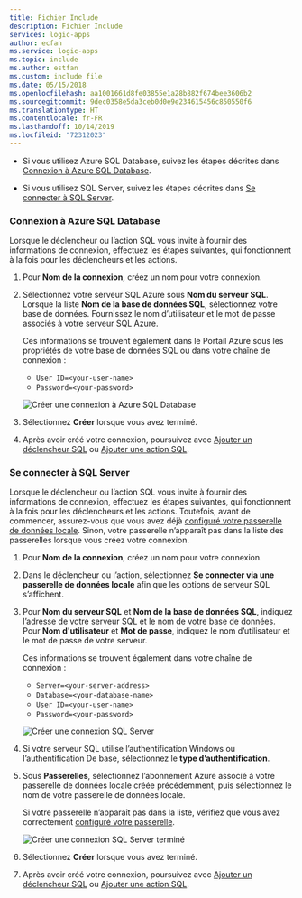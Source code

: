 ```yaml
---
title: Fichier Include
description: Fichier Include
services: logic-apps
author: ecfan
ms.service: logic-apps
ms.topic: include
ms.author: estfan
ms.custom: include file
ms.date: 05/15/2018
ms.openlocfilehash: aa1001661d8fe03855e1a28b882f674bee3606b2
ms.sourcegitcommit: 9dec0358e5da3ceb0d0e9e234615456c850550f6
ms.translationtype: HT
ms.contentlocale: fr-FR
ms.lasthandoff: 10/14/2019
ms.locfileid: "72312023"
---
```

* Si vous utilisez Azure SQL Database, suivez les étapes décrites dans [Connexion à Azure SQL Database](#connect-azure-sql-db).

* Si vous utilisez SQL Server, suivez les étapes décrites dans [Se connecter à SQL Server](#connect-sql-server).

<a name="connect-azure-sql-db"></a>

### <a name="connect-to-azure-sql-database"></a>Connexion à Azure SQL Database

Lorsque le déclencheur ou l’action SQL vous invite à fournir des informations de connexion, effectuez les étapes suivantes, qui fonctionnent à la fois pour les déclencheurs et les actions.

1. Pour **Nom de la connexion**, créez un nom pour votre connexion.

1. Sélectionnez votre serveur SQL Azure sous **Nom du serveur SQL**. Lorsque la liste **Nom de la base de données SQL**, sélectionnez votre base de données. Fournissez le nom d’utilisateur et le mot de passe associés à votre serveur SQL Azure.

   Ces informations se trouvent également dans le Portail Azure sous les propriétés de votre base de données SQL ou dans votre chaîne de connexion :

   * `User ID=<your-user-name>`
   * `Password=<your-password>`

   ![Créer une connexion à Azure SQL Database](./media/connectors-create-api-sqlazure/azure-sql-database-create-connection.png)

1. Sélectionnez **Créer** lorsque vous avez terminé.

1. Après avoir créé votre connexion, poursuivez avec [Ajouter un déclencheur SQL](#add-sql-trigger) ou [Ajouter une action SQL](#add-sql-action).

<a name="connect-sql-server"></a>

### <a name="connect-to-sql-server"></a>Se connecter à SQL Server

Lorsque le déclencheur ou l’action SQL vous invite à fournir des informations de connexion, effectuez les étapes suivantes, qui fonctionnent à la fois pour les déclencheurs et les actions. Toutefois, avant de commencer, assurez-vous que vous avez déjà [configuré votre passerelle de données locale](https://docs.microsoft.com/azure/logic-apps/logic-apps-gateway-connection). Sinon, votre passerelle n’apparaît pas dans la liste des passerelles lorsque vous créez votre connexion.

1. Pour **Nom de la connexion**, créez un nom pour votre connexion.

1. Dans le déclencheur ou l’action, sélectionnez **Se connecter via une passerelle de données locale** afin que les options de serveur SQL s’affichent.

1. Pour **Nom du serveur SQL** et **Nom de la base de données SQL**, indiquez l’adresse de votre serveur SQL et le nom de votre base de données. Pour **Nom d'utilisateur** et **Mot de passe**, indiquez le nom d’utilisateur et le mot de passe de votre serveur.

   Ces informations se trouvent également dans votre chaîne de connexion :

   * `Server=<your-server-address>`
   * `Database=<your-database-name>`
   * `User ID=<your-user-name>`
   * `Password=<your-password>`

   ![Créer une connexion SQL Server](./media/connectors-create-api-sqlazure/sql-server-create-connection.png)

1. Si votre serveur SQL utilise l’authentification Windows ou l’authentification De base, sélectionnez le **type d’authentification**.

1. Sous **Passerelles**, sélectionnez l’abonnement Azure associé à votre passerelle de données locale créée précédemment, puis sélectionnez le nom de votre passerelle de données locale.

   Si votre passerelle n’apparaît pas dans la liste, vérifiez que vous avez correctement [configuré votre passerelle](https://docs.microsoft.com/azure/logic-apps/logic-apps-gateway-connection).

   ![Créer une connexion SQL Server terminé](./media/connectors-create-api-sqlazure/sql-server-create-connection-complete.png)

1. Sélectionnez **Créer** lorsque vous avez terminé.

1. Après avoir créé votre connexion, poursuivez avec [Ajouter un déclencheur SQL](#add-sql-trigger) ou [Ajouter une action SQL](#add-sql-action).
